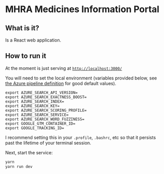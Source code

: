 # MHRA Medicines Information Portal

## What is it?

Is a React web application.

## How to run it

At the moment is just serving at [`http://localhost:3000/`](http://localhost:3000/)

You will need to set the local environment (variables provided below, see [the Azure pipeline definition](/azure-pipelines.yml) for good default values).

```
export AZURE_SEARCH_API_VERSION=
export AZURE_SEARCH_EXACTNESS_BOOST=
export AZURE_SEARCH_INDEX=
export AZURE_SEARCH_KEY=
export AZURE_SEARCH_SCORING_PROFILE=
export AZURE_SEARCH_SERVICE=
export AZURE_SEARCH_WORD_FUZZINESS=
export GOOGLE_GTM_CONTAINER_ID=
export GOOGLE_TRACKING_ID=
```

I recommend setting this in your `.profile`, `.bashrc`, etc so that it persists past the lifetime of your terminal session.

Next, start the service:

```sh
yarn
yarn run dev
```

